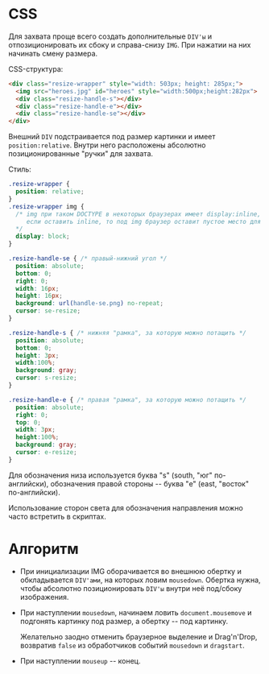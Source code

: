 # CSS

Для захвата проще всего создать дополнительные `DIV'ы` и отпозиционировать их сбоку и справа-снизу `IMG`. При нажатии на них начинать смену размера.

CSS-структура:

```html
<div class="resize-wrapper" style="width: 503px; height: 285px;">
  <img src="heroes.jpg" id="heroes" style="width:500px;height:282px">
  <div class="resize-handle-s"></div>
  <div class="resize-handle-e"></div>
  <div class="resize-handle-se"></div>
</div>
```

Внешний `DIV` подстраивается под размер картинки и имеет `position:relative`. Внутри него расположены абсолютно позиционированные "ручки" для захвата.

Стиль:

```css
.resize-wrapper {
  position: relative;
}
.resize-wrapper img {
  /* img при таком DOCTYPE в некоторых браузерах имеет display:inline, в некоторых display:block
     если оставить inline, то под img браузер оставит пустое место для "хвостов" букв
  */
  display: block;
}

.resize-handle-se { /* правый-нижний угол */
  position: absolute;
  bottom: 0;
  right: 0;
  width: 16px;
  height: 16px;
  background: url(handle-se.png) no-repeat;
  cursor: se-resize;
}

.resize-handle-s { /* нижняя "рамка", за которую можно потащить */
  position: absolute;
  bottom: 0;
  height: 3px;
  width:100%;
  background: gray;
  cursor: s-resize;
}

.resize-handle-e { /* правая "рамка", за которую можно потащить */
  position: absolute;
  right: 0;
  top: 0;
  width: 3px;
  height:100%;
  background: gray;
  cursor: e-resize;
}
```

Для обозначения низа используется буква "s" (south, "юг" по-английски), обозначения правой стороны -- буква "e" (east, "восток" по-английски).

Использование сторон света для обозначения направления можно часто встретить в скриптах.

# Алгоритм

- При инициализации IMG оборачивается во внешнюю обертку и обкладывается `DIV'ами`, на которых ловим `mousedown`. Обертка нужна, чтобы абсолютно позиционировать `DIV'ы` внутри неё под/сбоку изображения.
- При наступлении `mousedown`, начинаем ловить `document.mousemove` и подгонять картинку под размер, а обертку -- под картинку.

    Желательно заодно отменить браузерное выделение и Drag'n'Drop, возвратив `false` из обработчиков событий `mousedown` и `dragstart`.
- При наступлении `mouseup` -- конец.

